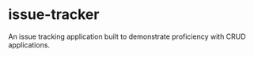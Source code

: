 # issue-tracker
An issue tracking application built to demonstrate proficiency with CRUD applications.
